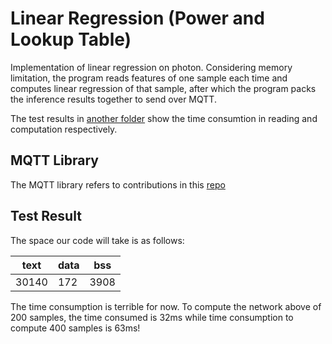 # Linear Regression (Power and Lookup Table)
Implementation of linear regression on photon. Considering memory limitation, the program reads features of one sample each time and computes linear regression of that sample, after which the program packs the inference results together to send over MQTT. 

The test results in [another folder](https://github.com/Orienfish/photon/tree/master/mqtt_server) show the time consumtion in reading and computation respectively.

## MQTT Library
The MQTT library refers to contributions in this [repo](https://github.com/hirotakaster/MQTT)

## Test Result
The space our code will take is as follows:

|text  | data | bss   |
|------|------|-------|
|30140 | 172  | 3908  |

The time consumption is terrible for now. To compute the network above of 200 samples, the time consumed is 32ms while time consumption to compute 400 samples is 63ms!